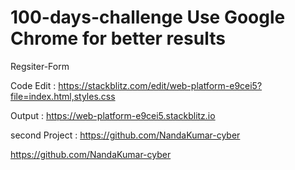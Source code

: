 # 100-days-challenge Use Google Chrome for better results
Regsiter-Form 


Code Edit : https://stackblitz.com/edit/web-platform-e9cei5?file=index.html,styles.css


Output : https://web-platform-e9cei5.stackblitz.io

second Project : https://github.com/NandaKumar-cyber

https://github.com/NandaKumar-cyber
